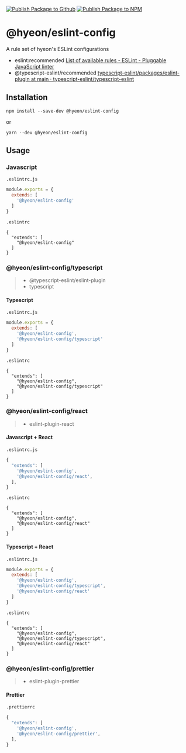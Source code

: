 [![Publish Package to Github](https://github.com/hyeon/eslint-config/actions/workflows/deploy.yaml/badge.svg)](https://github.com/hyeon/eslint-config/actions/workflows/deploy.yaml) [![Publish Package to NPM](https://badgen.net/npm/v/@hyeon/eslint-config)](https://www.npmjs.com/package/@hyeon/eslint-config)

# @hyeon/eslint-config

A rule set of hyeon's ESLint configurations

- eslint:recommended [List of available rules - ESLint - Pluggable JavaScript linter](https://eslint.org/docs/rules/)
- @typescript-eslint/recommended [typescript-eslint/packages/eslint-plugin at main · typescript-eslint/typescript-eslint](https://github.com/typescript-eslint/typescript-eslint/tree/main/packages/eslint-plugin)

## Installation

```
npm install --save-dev @hyeon/eslint-config
```

or

```
yarn --dev @hyeon/eslint-config
```

## Usage

### Javascript

`.eslintrc.js`
```js
module.exports = {
  extends: [
    '@hyeon/eslint-config'
  ]
}
```

`.eslintrc`
```
{
  "extends": [
    "@hyeon/eslint-config"
  ]
}
```

### @hyeon/eslint-config/typescript

> * @typescript-eslint/eslint-plugin
> * typescript

#### Typescript

`.eslintrc.js`
```js
module.exports = {
  extends: [
    '@hyeon/eslint-config',
    '@hyeon/eslint-config/typescript'
  ]
}
```

`.eslintrc`
```
{
  "extends": [
    "@hyeon/eslint-config",
    "@hyeon/eslint-config/typescript"
  ]
}
```

### @hyeon/eslint-config/react

> * eslint-plugin-react

#### Javascript + React

`.eslintrc.js`
```js
{
  "extends": [
    '@hyeon/eslint-config',
    '@hyeon/eslint-config/react',
  ],
}
```

`.eslintrc`
```
{
  "extends": [
    "@hyeon/eslint-config",
    "@hyeon/eslint-config/react"
  ]
}
```

#### Typescript + React

`.eslintrc.js`
```js
module.exports = {
  extends: [
    '@hyeon/eslint-config',
    '@hyeon/eslint-config/typescript',
    '@hyeon/eslint-config/react'
  ]
}
```

`.eslintrc`
```
{
  "extends": [
    "@hyeon/eslint-config",
    "@hyeon/eslint-config/typescript",
    "@hyeon/eslint-config/react"
  ]
}
```

### @hyeon/eslint-config/prettier

> * eslint-plugin-prettier

#### Prettier

`.prettierrc`
```js
{
  "extends": [
    '@hyeon/eslint-config',
    '@hyeon/eslint-config/prettier',
  ],
}
```
